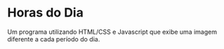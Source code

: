 # Horas do Dia
 Um programa utilizando HTML/CSS e Javascript que exibe uma imagem diferente a cada período do dia.
